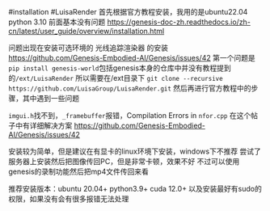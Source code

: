 #installation #LuisaRender 
首先根据官方教程安装，我用的是ubuntu22.04 python 3.10 前面基本没有问题
https://genesis-doc-zh.readthedocs.io/zh-cn/latest/user_guide/overview/installation.html

问题出现在安装可选环境的  光线追踪渲染器 的安装
https://github.com/Genesis-Embodied-AI/Genesis/issues/42
第一个问题是`pip install genesis-world`包括genesis本身的仓库中并没有教程提到的`/ext/LuisaRender`
所以需要在/ext目录下
`git clone --recursive https://github.com/LuisaGroup/LuisaRender.git`
然后再进行官方教程中的步骤，其中遇到一些问题

`imgui.h`找不到，`_framebuffer`报错，Compilation Errors in `nfor.cpp`
在这个帖子中有详细解决方案
https://github.com/Genesis-Embodied-AI/Genesis/issues/42

安装较为简单，但是建议在有显卡的linux环境下安装，windows下不推荐
尝试了服务器上安装然后把图像传回PC，但是非常卡顿，效果不好
不过可以使用genesis的录制功能然后把mp4文件传回来看


推荐安装版本：ubuntu 20.04+   python3.9+   cuda 12.0+
以及安装最好有sudo的权限，如果没有会有很多报错无法处理
